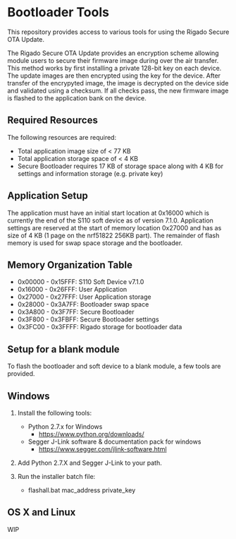 Bootloader Tools
=========================

This repository provides access to various tools for using the Rigado Secure OTA Update.

The Rigado Secure OTA Update provides an encryption scheme allowing module users to secure
their firmware image during over the air transfer.  This method works by first installing
a private 128-bit key on each device.  The update images are then encrypted using the key 
for the device.  After transfer of the encrypyted image, the image is decrypted on the 
device side and validated using a checksum.  If all checks pass, the new firmware image is 
flashed to the application bank on the device.

Required Resources
------------------

The following resources are required:
* Total application image size of < 77 KB
* Total application storage space of < 4 KB
* Secure Bootloader requires 17 KB of storage space along with 4 KB for settings and information
storage (e.g. private key)

Application Setup
-----------------

The application must have an initial start location at 0x16000 which is currently the end of the
S110 soft device as of version 7.1.0.  Application settings are reserved at the start of memory
location 0x27000 and has as size of 4 KB (1 page on the nrf51822 256KB part).  The remainder of
flash memory is used for swap space storage and the bootloader.

Memory Organization Table
-------------------------

* 0x00000 - 0x15FFF: S110 Soft Device v7.1.0
* 0x16000 - 0x26FFF: User Application
* 0x27000 - 0x27FFF: User Application storage
* 0x28000 - 0x3A7FF: Bootloader swap space
* 0x3A800 - 0x3F7FF: Secure Bootloader
* 0x3F800 - 0x3FBFF: Secure Bootloader settings
* 0x3FC00 - 0x3FFFF: Rigado storage for bootloader data

Setup for a blank module
------------------------

To flash the bootloader and soft device to a blank module, a few tools are provided.

Windows
-------

1. Install the following tools:
    * Python 2.7.x for Windows
        + https://www.python.org/downloads/
    * Segger J-Link software & documentation pack for windows
        + https://www.segger.com/jlink-software.html
	
2. Add Python 2.7.X and Segger J-Link to your path.
3. Run the installer batch file:
    * flashall.bat mac_address private_key

OS X and Linux
--------------

WIP
